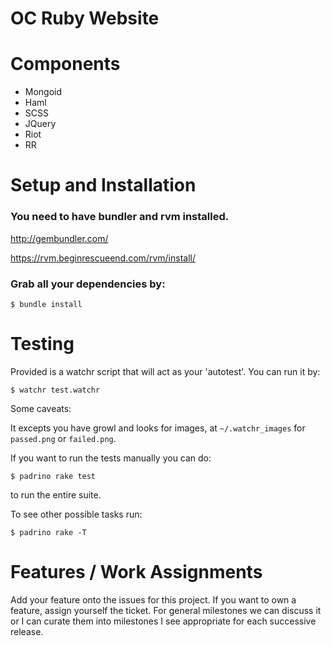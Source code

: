 # OC Ruby Website #

# Components

* Mongoid
* Haml
* SCSS
* JQuery
* Riot
* RR

# Setup and Installation #

### You need to have bundler and rvm installed.

  http://gembundler.com/

  https://rvm.beginrescueend.com/rvm/install/


### Grab all your dependencies by:

    $ bundle install

# Testing #

Provided is a watchr script that will act as your 'autotest'. You can
run it by:

    $ watchr test.watchr

Some caveats:

It excepts you have growl and looks for images, at `~/.watchr_images` for
`passed.png` or `failed.png`.


If you want to run the tests manually you can do:

    $ padrino rake test

to run the entire suite.

To see other possible tasks run:

    $ padrino rake -T

# Features / Work Assignments #

Add your feature onto the issues for this project. If you want to own a
feature, assign yourself the ticket. For general milestones we can
discuss it or I can curate them into milestones I see appropriate for
each successive release.
